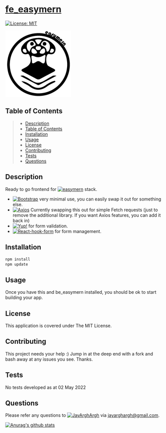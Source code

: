 # [fe_easymern](https://github.com/easymern/fe_easymern)
[![License: MIT](https://img.shields.io/badge/License-MIT-yellow.svg)](https://opensource.org/licenses/MIT)

[![License: MIT](easymern_small_50.png)](https://opensource.org/licenses/MIT)

## Table of Contents
> - [Description](#Description)
> - [Table of Contents](#Table-of-Contents)
> - [Installation](#Installation)
> - [Usage](#Usage)
> - [License](#License)
> - [Contributing](#Contributing)
> - [Tests](#Tests)
> - [Questions](#Questions)

## Description
Ready to go frontend for [![easymern](https://img.shields.io/badge/easymern-brightgreen)](https://github.com/easymern)
stack.
* [![Bootstrap](https://img.shields.io/badge/Bootstrap-blue)](https://getbootstrap.com) very minimal use, you can easily swap it out for something else.
* [![Axios](https://img.shields.io/badge/Axios-blue)](#) Currently swapping this out for simple Fetch requests (just to remove the additional library. If you want Axios features, you can add it back in)
* [![Yup!](https://img.shields.io/badge/Yup!-blue)](https://github.com/jquense/yup) for form validation.
* [![React-hook-form](https://img.shields.io/badge/ReactHookForm-blue)](https://react-hook-form.com/get-started) for form management.

[//]: # (* [view deployed on github]&#40;https://jayarghargh.github.io/jrr-react/#/&#41;)

## Installation
```
npm install
npm update
```
## Usage
Once you have this and be_easymern installed, you should be ok to start building your app.
## License
This application is covered under The MIT License.
## Contributing
This project needs your help :) Jump in at the deep end with a fork and bash away at any issues you see. Thanks.
## Tests
No tests developed as at 02 May 2022
## Questions
Please refer any questions to [![JayArghArgh](https://img.shields.io/badge/Dev-JayArghArgh-yellow)](https://github.com/JayArghArgh) via jayarghargh@gmail.com.

[![Anurag's github stats](https://github-readme-stats.vercel.app/api?username=JayArghArgh&theme=solarized-light)](https://github.com/JayArghArgh/github-readme-stats)